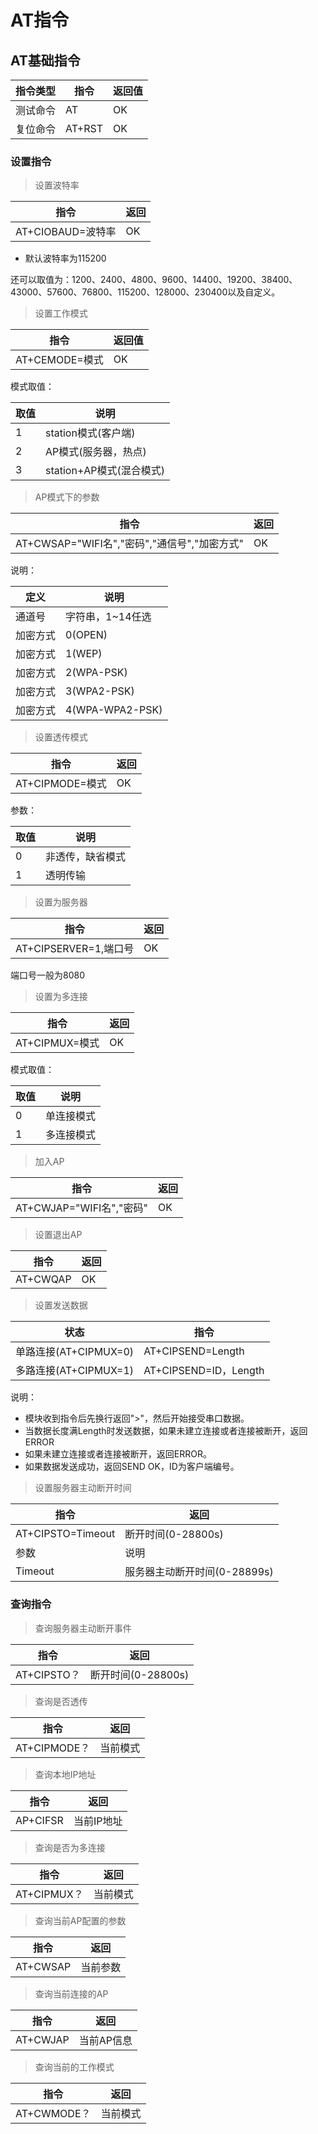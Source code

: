 # AT指令

## AT基础指令

| 指令类型 | 指令   | 返回值 |
| -------- | ------ | ------ |
| 测试命令 | AT     | OK     |
| 复位命令 | AT+RST | OK     |

### 设置指令

> 设置波特率

| 指令              | 返回 |
| ----------------- | ---- |
| AT+CIOBAUD=波特率 | OK   |

+ 默认波特率为115200

还可以取值为：1200、2400、4800、9600、14400、19200、38400、43000、57600、76800、115200、128000、230400以及自定义。

> 设置工作模式

| 指令           | 返回值 |
| -------------- | ------ |
| AT+CEMODE=模式 | OK     |

模式取值：

| 取值 | 说明                     |
| ---- | ------------------------ |
| 1    | station模式(客户端)      |
| 2    | AP模式(服务器，热点)     |
| 3    | station+AP模式(混合模式) |

> AP模式下的参数

| 指令                                         | 返回 |
| -------------------------------------------- | ---- |
| AT+CWSAP="WIFI名","密码","通信号","加密方式" | OK   |

说明：

| 定义     | 说明             |
| -------- | ---------------- |
| 通道号   | 字符串，1~14任选 |
| 加密方式 | 0(OPEN)          |
| 加密方式 | 1(WEP)           |
|加密方式|2(WPA-PSK)|
|加密方式|3(WPA2-PSK)|
|加密方式|4(WPA-WPA2-PSK)|

> 设置透传模式

| 指令            | 返回 |
| --------------- | ---- |
| AT+CIPMODE=模式 | OK   |

参数：

| 取值 | 说明             |
| ---- | ---------------- |
| 0    | 非透传，缺省模式 |
| 1    | 透明传输         |

> 设置为服务器

| 指令                  | 返回 |
| --------------------- | ---- |
| AT+CIPSERVER=1,端口号 | OK   |

端口号一般为8080

> 设置为多连接

| 指令           | 返回 |
| -------------- | ---- |
| AT+CIPMUX=模式 | OK   |

模式取值：

| 取值 | 说明       |
| ---- | ---------- |
| 0    | 单连接模式 |
| 1    | 多连接模式 |

> 加入AP

| 指令                     | 返回 |
| ------------------------ | ---- |
| AT+CWJAP="WIFI名","密码" | OK   |

> 设置退出AP

| 指令     | 返回 |
| -------- | ---- |
| AT+CWQAP | OK   |

> 设置发送数据

| 状态 | 指令 |
| ---- | ---- |
| 单路连接(AT+CIPMUX=0) | AT+CIPSEND=Length |
|多路连接(AT+CIPMUX=1)|AT+CIPSEND=ID，Length|

说明：

+ 模块收到指令后先换行返回">"，然后开始接受串口数据。
+ 当数据长度满Length时发送数据，如果未建立连接或者连接被断开，返回ERROR
+ 如果未建立连接或者连接被断开，返回ERROR。
+ 如果数据发送成功，返回SEND OK，ID为客户端编号。

> 设置服务器主动断开时间

| 指令              | 返回                         |
| ----------------- | ---------------------------- |
| AT+CIPSTO=Timeout | 断开时间(0-28800s)           |
| 参数              | 说明                         |
| Timeout           | 服务器主动断开时间(0-28899s) |



### 查询指令

> 查询服务器主动断开事件

| 指令        | 返回               |
| ----------- | ------------------ |
| AT+CIPSTO？ | 断开时间(0-28800s) |

> 查询是否透传

| 指令         | 返回     |
| ------------ | -------- |
| AT+CIPMODE？ | 当前模式 |

> 查询本地IP地址

| 指令     | 返回       |
| -------- | ---------- |
| AP+CIFSR | 当前IP地址 |

> 查询是否为多连接

| 指令        | 返回     |
| ----------- | -------- |
| AT+CIPMUX？ | 当前模式 |

> 查询当前AP配置的参数

| 指令     | 返回     |
| -------- | -------- |
| AT+CWSAP | 当前参数 |

> 查询当前连接的AP

| 指令     | 返回       |
| -------- | ---------- |
| AT+CWJAP | 当前AP信息 |

> 查询当前的工作模式

| 指令        | 返回     |
| ----------- | -------- |
| AT+CWMODE？ | 当前模式 |

